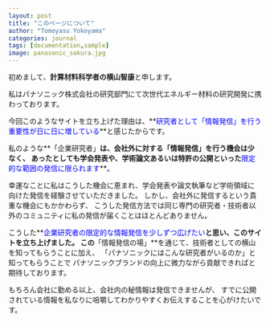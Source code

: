 ```yaml
---
layout: post
title: "このページについて"
author: "Tomoyasu Yokoyama"
categories: journal
tags: [documentation,sample]
image: panasonic_sakura.jpg
---
```


初めまして、**計算材料科学者の横山智康**と申します。

私はパナソニック株式会社の研究部門にて次世代エネルギー材料の研究開発に携わっております。

今回このようなサイトを立ち上げた理由は、**<font color="Blue">研究者として「情報発信」を行う重要性が日に日に増している</font>**と感じたからです。

私のような**「企業研究者」**は、**会社外に対する「情報発信」を行う機会は少なく**、
あったとしても学会発表や、学術論文あるいは特許の公開といった**<font color="Blue">限定的な範囲の発信に限られます</font>**。

幸運なことに私はこうした機会に恵まれ、学会発表や論文執筆など学術領域に向けた発信を経験させていただきました。
しかし、会社外に発信するという貴重な機会にもかかわらず、
こうした発信方法では同じ専門の研究者・技術者以外のコミュニティに私の発信が届くことはほとんどありません。


こうした**<font color="Blue">企業研究者の限定的な情報発信を少しずつ広げたい</font>**と思い、このサイトを立ち上げました。
この**「情報発信の場」**を通じて、技術者としての横山を知ってもらうことに加え、
「パナソニックにはこんな研究者がいるのか」と知ってもらうことで
パナソニックブランドの向上に微力ながら貢献できればと期待しております。

もちろん会社に勤める以上、会社内の秘情報は発信できませんが、
すでに公開されている情報を私なりに咀嚼してわかりやすくお伝えすることを心がけたいです。
